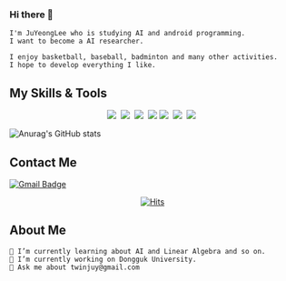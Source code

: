 ### Hi there 👋
    I'm JuYeongLee who is studying AI and android programming.
    I want to become a AI researcher.
    
    I enjoy basketball, baseball, badminton and many other activities.
    I hope to develop everything I like.
    
## My Skills & Tools
<p align="center">
  <img src="https://img.shields.io/badge/Python-3766AB?style=flat-square&logo=Python&logoColor=white"/></a>&nbsp 
  <img src="https://img.shields.io/badge/Java-007396?style=flat-square&logo=Java&logoColor=white"/></a>&nbsp 
  <img src="https://img.shields.io/badge/C-A8B9CC?style=flat-square&logo=C&logoColor=white"/></a>&nbsp 
  <img src="https://img.shields.io/badge/Android-3DDC84?style=flat-square&logo=Android&logoColor=white"/>
  <img src="https://img.shields.io/badge/Cplusplus-00979D?style=flat-square&logo=Cplusplus&logoColor=white"/></a>&nbsp 
  <img src="https://img.shields.io/badge/Tensorflow-E34F26?style=flat-square&logo=Tensorflow&logoColor=white"/></a>&nbsp 
  <img src="https://img.shields.io/badge/Pytorch-1572B6?style=flat-square&logo=Pytorch&logoColor=white"/></a>&nbsp 
</p>
    
 ![Anurag's GitHub stats](https://github-readme-stats.vercel.app/api?username=JuYeong98&theme=dark&show_icons=true)
## Contact Me
[![Gmail Badge](https://img.shields.io/badge/twinjuy@gmail.com-d14836?style=flat-square&logo=Gmail&logoColor=white&link=mailto:twinjuy@gmail.com)](mailto:twinjuy@gmail.com)
    
   
  <div align=center>
	
 [![Hits](https://hits.seeyoufarm.com/api/count/incr/badge.svg?url=https%3A%2F%2Fgithub.com%2FJuYeong98%2Fhit-counter&count_bg=%2379C83D&title_bg=%23555555&icon=tensorflow.svg&icon_color=%23E7E7E7&title=hits&edge_flat=false)](https://hits.seeyoufarm.com)
  </div>
    
    
## About Me    
    🌱 I’m currently learning about AI and Linear Algebra and so on.
    🔭 I’m currently working on Dongguk University.
    💬 Ask me about twinjuy@gmail.com
    

<!--
**JuYeong98/JuYeong98** is a ✨ _special_ ✨ repository because its `README.md` (this file) appears on your GitHub profile.

Here are some ideas to get you started:

- 🔭 I’m currently working on ...
- 🌱 I’m currently learning ...
- 👯 I’m looking to collaborate on ...
- 🤔 I’m looking for help with ...
- 💬 Ask me about ...
- 📫 How to reach me: ...
- 😄 Pronouns: ...
- ⚡ Fun fact: ...
-->
